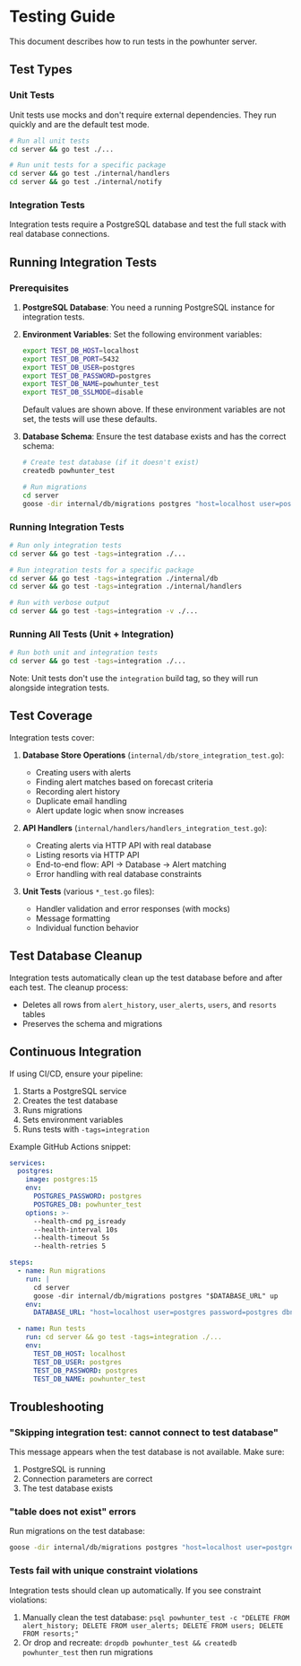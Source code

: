 # Testing Guide

This document describes how to run tests in the powhunter server.

## Test Types

### Unit Tests
Unit tests use mocks and don't require external dependencies. They run quickly and are the default test mode.

```bash
# Run all unit tests
cd server && go test ./...

# Run unit tests for a specific package
cd server && go test ./internal/handlers
cd server && go test ./internal/notify
```

### Integration Tests
Integration tests require a PostgreSQL database and test the full stack with real database connections.

## Running Integration Tests

### Prerequisites

1. **PostgreSQL Database**: You need a running PostgreSQL instance for integration tests.

2. **Environment Variables**: Set the following environment variables:
   ```bash
   export TEST_DB_HOST=localhost
   export TEST_DB_PORT=5432
   export TEST_DB_USER=postgres
   export TEST_DB_PASSWORD=postgres
   export TEST_DB_NAME=powhunter_test
   export TEST_DB_SSLMODE=disable
   ```

   Default values are shown above. If these environment variables are not set, the tests will use these defaults.

3. **Database Schema**: Ensure the test database exists and has the correct schema:
   ```bash
   # Create test database (if it doesn't exist)
   createdb powhunter_test

   # Run migrations
   cd server
   goose -dir internal/db/migrations postgres "host=localhost user=postgres password=postgres dbname=powhunter_test sslmode=disable" up
   ```

### Running Integration Tests

```bash
# Run only integration tests
cd server && go test -tags=integration ./...

# Run integration tests for a specific package
cd server && go test -tags=integration ./internal/db
cd server && go test -tags=integration ./internal/handlers

# Run with verbose output
cd server && go test -tags=integration -v ./...
```

### Running All Tests (Unit + Integration)

```bash
# Run both unit and integration tests
cd server && go test -tags=integration ./...
```

Note: Unit tests don't use the `integration` build tag, so they will run alongside integration tests.

## Test Coverage

Integration tests cover:

1. **Database Store Operations** (`internal/db/store_integration_test.go`):
   - Creating users with alerts
   - Finding alert matches based on forecast criteria
   - Recording alert history
   - Duplicate email handling
   - Alert update logic when snow increases

2. **API Handlers** (`internal/handlers/handlers_integration_test.go`):
   - Creating alerts via HTTP API with real database
   - Listing resorts via HTTP API
   - End-to-end flow: API → Database → Alert matching
   - Error handling with real database constraints

3. **Unit Tests** (various `*_test.go` files):
   - Handler validation and error responses (with mocks)
   - Message formatting
   - Individual function behavior

## Test Database Cleanup

Integration tests automatically clean up the test database before and after each test. The cleanup process:
- Deletes all rows from `alert_history`, `user_alerts`, `users`, and `resorts` tables
- Preserves the schema and migrations

## Continuous Integration

If using CI/CD, ensure your pipeline:
1. Starts a PostgreSQL service
2. Creates the test database
3. Runs migrations
4. Sets environment variables
5. Runs tests with `-tags=integration`

Example GitHub Actions snippet:
```yaml
services:
  postgres:
    image: postgres:15
    env:
      POSTGRES_PASSWORD: postgres
      POSTGRES_DB: powhunter_test
    options: >-
      --health-cmd pg_isready
      --health-interval 10s
      --health-timeout 5s
      --health-retries 5

steps:
  - name: Run migrations
    run: |
      cd server
      goose -dir internal/db/migrations postgres "$DATABASE_URL" up
    env:
      DATABASE_URL: "host=localhost user=postgres password=postgres dbname=powhunter_test sslmode=disable"

  - name: Run tests
    run: cd server && go test -tags=integration ./...
    env:
      TEST_DB_HOST: localhost
      TEST_DB_USER: postgres
      TEST_DB_PASSWORD: postgres
      TEST_DB_NAME: powhunter_test
```

## Troubleshooting

### "Skipping integration test: cannot connect to test database"

This message appears when the test database is not available. Make sure:
1. PostgreSQL is running
2. Connection parameters are correct
3. The test database exists

### "table does not exist" errors

Run migrations on the test database:
```bash
goose -dir internal/db/migrations postgres "host=localhost user=postgres password=postgres dbname=powhunter_test sslmode=disable" up
```

### Tests fail with unique constraint violations

Integration tests should clean up automatically. If you see constraint violations:
1. Manually clean the test database: `psql powhunter_test -c "DELETE FROM alert_history; DELETE FROM user_alerts; DELETE FROM users; DELETE FROM resorts;"`
2. Or drop and recreate: `dropdb powhunter_test && createdb powhunter_test` then run migrations
